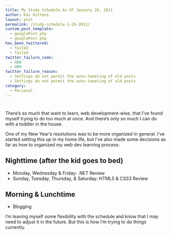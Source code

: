```yaml
---
title: My Study Schedule As Of January 26, 2011
author: Kai Gittens
layout: post
permalink: /study-schedule-1-26-2011/
custom_post_template:
  - googlePost.php
  - googlePost.php
has_been_twittered:
  - failed
  - failed
twitter_failure_code:
  - 400
  - 400
twitter_failure_reason:
  - Settings do not permit the auto-tweeting of old posts
  - Settings do not permit the auto-tweeting of old posts
category:
  - Personal
---
```

# 

There’s so much that want to learn, web development-wise, that I’ve found myself trying to do too much at once. And there’s only so much I can do with a toddler in the house.

One of my New Year’s resolutions was to be more organized in general. I’ve started setting this up in my home life, but I’ve also made some decisions as far as how to organized my web dev learning process:

## Nighttime (after the kid goes to bed)

*   Monday, Wednesday & Friday: .NET Review
*   Sunday, Tuesday, Thursday, & Saturday: HTML5 & CSS3 Review

## Morning & Lunchtime

*   Blogging

I’m leaving myself some flexibility with the schedule and know that I may need to adjust it in the future. But this is how I’m trying to do things currently.